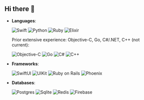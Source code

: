 ## Hi there 👋

- **Languages**:

  ![Swift](https://img.shields.io/badge/-Swift-F05138?style=flat-square&logo=swift&logoColor=white)
  ![Python](https://img.shields.io/badge/-Python-3776AB?style=flat-square&logo=python&logoColor=white)
  ![Ruby](https://img.shields.io/badge/-Ruby-CC342D?style=flat-square&logo=ruby&logoColor=white)
  ![Elixir](https://img.shields.io/badge/-Elixir-4B275F?style=flat-square&logo=elixir&logoColor=white)
  <!--![JavaScript](https://img.shields.io/badge/-JavaScript-F7DF1E?style=flat-square&logo=javascript&logoColor=black)-->
  <!--![TypeScript](https://img.shields.io/badge/-TypeScript-3178C6?style=flat-square&logo=typescript&logoColor=white)-->
  <!--![HTML5](https://img.shields.io/badge/-HTML5-E34F26?style=flat-square&logo=html5&logoColor=white)-->
  <!--![CSS3](https://img.shields.io/badge/-CSS3-1572B6?style=flat-square&logo=css3&logoColor=white)-->
  <!--![Shell](https://img.shields.io/badge/-Shell-5391FE?style=flat-square&logo=gnu-bash&logoColor=white)-->
  <!--![C](https://img.shields.io/badge/-C-A8B9CC?style=flat-square&logo=c&logoColor=white)-->
  <!--![Rust](https://img.shields.io/badge/-Rust-000000?style=flat-square&logo=rust&logoColor=white)-->

  Prior extensive experience: Objective-C, Go, C#/.NET, C++ (not current):

  ![Objective-C](https://img.shields.io/badge/-Objective--C-000000?style=flat-square&logo=objective-c&logoColor=white)
  ![Go](https://img.shields.io/badge/-Go-00ADD8?style=flat-square&logo=go&logoColor=white)
  ![C#](https://img.shields.io/badge/-C%23-239120?style=flat-square&logo=c-sharp&logoColor=white)
  ![C++](https://img.shields.io/badge/-C++-00599C?style=flat-square&logo=c%2B%2B&logoColor=white)

- **Frameworks**:

  ![SwiftUI](https://img.shields.io/badge/-SwiftUI-007AFF?style=flat-square&logo=swift&logoColor=white)
  ![UIKit](https://img.shields.io/badge/-UIKit-007AFF?style=flat-square&logo=swift&logoColor=white)
  ![Ruby on Rails](https://img.shields.io/badge/-Ruby%20on%20Rails-CC0000?style=flat-square&logo=ruby-on-rails&logoColor=white)
  ![Phoenix](https://img.shields.io/badge/-Phoenix-400080?style=flat-square&logo=elixir&logoColor=white)

- **Databases**:

  ![Postgres](https://img.shields.io/badge/-Postgres-336791?style=flat-square&logo=postgresql&logoColor=white)
  ![Sqlite](https://img.shields.io/badge/-Sqlite-003B57?style=flat-square&logo=sqlite&logoColor=white)
  ![Redis](https://img.shields.io/badge/-Redis-DC382D?style=flat-square&logo=redis&logoColor=white)
  ![Firebase](https://img.shields.io/badge/-Firebase-FFCA28?style=flat-square&logo=firebase&logoColor=white)

<!--
**gohanlon/gohanlon** is a ✨ _special_ ✨ repository because its `README.md` (this file) appears on your GitHub profile.

Here are some ideas to get you started:

- 🔭 I’m currently working on ...
- 🌱 I’m currently learning ...
- 👯 I’m looking to collaborate on ...
- 🤔 I’m looking for help with ...
- 💬 Ask me about ...
- 📫 How to reach me: ...
- 😄 Pronouns: ...
- ⚡ Fun fact: ...
-->
